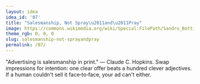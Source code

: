 ```yaml
---
layout: idea
idea_id: '07'
title: "Salesmanship, Not Spray\u2011and\u2011Pray"
image: https://commons.wikimedia.org/wiki/Special:FilePath/Sandro_Botticelli_-_La_nascita_di_Venere_-_Google_Art_Project_-_edited.jpg
theme_rgb: 0, 0, 0
slug: salesmanship-not-sprayandpray
permalink: /07/
---
```


"Advertising is salesmanship in print." — Claude C. Hopkins. Swap impressions for intention: one clear offer beats a hundred clever adjectives. If a human couldn't sell it face‑to‑face, your ad can't either.
